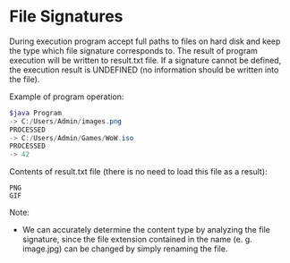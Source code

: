 # File Signatures

During execution program accept full paths to files on hard disk and keep the type which file signature corresponds to. 
The result of program execution will be written to result.txt file. 
If a signature cannot be defined, the execution result is UNDEFINED (no information should be written into the file).

Example of program operation:

``` PowerShell
$java Program
-> C:/Users/Admin/images.png
PROCESSED
-> C:/Users/Admin/Games/WoW.iso
PROCESSED
-> 42
```

Contents of result.txt file (there is no need to load this file as a result):

```
PNG
GIF
```

Note:

- We can accurately determine the content type by analyzing the file signature, since the file extension contained in the name (e. g. image.jpg) can be changed by simply renaming the file.
